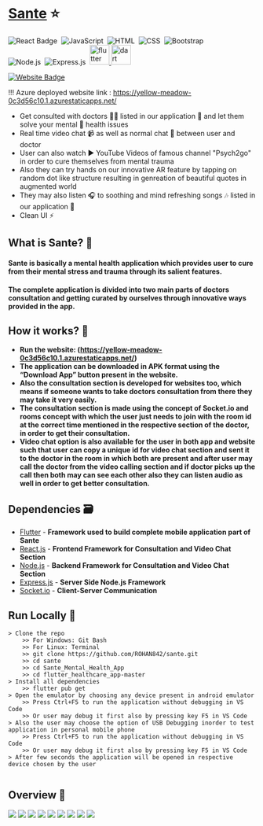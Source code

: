 
# [Sante](https://yellow-meadow-0c3d56c10.1.azurestaticapps.net/) ⭐

![React Badge](http://img.shields.io/badge/Powered%20By-React-blue?style=for-the-badge&logo=)&nbsp;
![JavaScript](https://img.shields.io/badge/JavaScript-F7DF1E?style=for-the-badge&logo=&logoColor)&nbsp;
![HTML](https://img.shields.io/badge/HTML5-E34F26?style=for-the-badge&logo=&logoColor=white)&nbsp;
![CSS](https://img.shields.io/badge/CSS-239120?&style=for-the-badge&logo=&logoColor=white)&nbsp;
![Bootstrap](https://img.shields.io/badge/Bootstrap-563D7C?style=for-the-badge&logo=&logoColor=white)&nbsp;<br/>
![Node.js](https://img.shields.io/badge/Node.js-43853D?style=for-the-badge&logo=node.js&logoColor=white)&nbsp;
![Express.js](https://img.shields.io/badge/Express.js-404D59?style=for-the-badge)&nbsp;
<a href="https://flutter.dev/" target="_blank"> <img src="https://www.vectorlogo.zone/logos/flutterio/flutterio-icon.svg" alt="flutter" width="40" height="40"/> </a>
<a href="https://dart.dev/" target="_blank"> <img src="https://www.vectorlogo.zone/logos/dartlang/dartlang-icon.svg" alt="dart" width="40" height="40"/> </a>


[![Website Badge](https://img.shields.io/badge/Visit-Now-green?style=for-the-badge&logo=vercel)](https://yellow-meadow-0c3d56c10.1.azurestaticapps.net/)

!!! Azure deployed website link : https://yellow-meadow-0c3d56c10.1.azurestaticapps.net/

- Get consulted with doctors 🧑‍⚕ listed in our application 📱 and let them solve your mental 🧠 health issues
- Real time video chat 📹 as well as normal chat 💬 between user and doctor
- User can also watch ▶️ YouTube Videos of famous channel "Psych2go" in order to cure themselves from mental trauma
- Also they can try hands on our innovative AR feature by tapping on random dot like structure resulting in genreation of beautiful quotes in augmented world
- They may also listen 🎧 to soothing and mind refreshing songs 🎶 listed in our application 📱
- Clean UI ⚡

## What is Sante? 🤔

#### Sante is basically a mental health application which provides user to cure from their mental stress and trauma through its salient features.
#### The complete application is divided into two main parts of doctors consultation and getting curated by ourselves through innovative ways provided in the app.


## How it works? 🤔
- **Run the website: (https://yellow-meadow-0c3d56c10.1.azurestaticapps.net/)**
- **The application can be downloaded in APK format using the “Download App” button present in the website.**
- **Also the consultation section is developed for websites too, which means if someone wants to take doctors consultation from there they may take it very easily.**
- **The consultation section is made using the concept of Socket.io and rooms concept with which the user just needs to join with the room id at the correct time mentioned in the respective section of the doctor, in order to get their consultation.**
- **Video chat option is also available for the user in both app and website such that user can copy a unique id for video chat section and sent it to the doctor in the room in which both are present and after user may call the doctor from the video calling section and if doctor picks up the call then both may can see each other also they can listen audio as well in order to get better consultation.**


## Dependencies 🗃

- [Flutter](https://flutter.dev/) - **Framework used to build complete mobile application part of Sante**
- [React.js](https://reactjs.org/) - **Frontend Framework for Consultation and Video Chat Section**
- [Node.js](https://nodejs.org/en/) - **Backend Framework for Consultation and Video Chat Section**
- [Express.js](https://expressjs.com/) - **Server Side Node.js Framework**
- [Socket.io](https://socket.io/) - **Client-Server Communication**

## Run Locally 📱

```
> Clone the repo
    >> For Windows: Git Bash
    >> For Linux: Terminal
    >> git clone https://github.com/ROHAN842/sante.git
    >> cd sante
    >> cd Sante_Mental_Health_App
    >> cd flutter_healthcare_app-master
> Install all dependencies
    >> flutter pub get
> Open the emulator by choosing any device present in android emulator
    >> Press Ctrl+F5 to run the application without debugging in VS Code
    >> Or user may debug it first also by pressing key F5 in VS Code
> Also the user may choose the option of USB Debugging inorder to test application in personal mobile phone
    >> Press Ctrl+F5 to run the application without debugging in VS Code
    >> Or user may debug it first also by pressing key F5 in VS Code
> After few seconds the application will be opened in respective device chosen by the user
    
```

## Overview 👀
<img src="images/WhatsApp Image 2022-04-20 at 12.17.03 PM.jpeg">
<img src="images/WhatsApp Image 2022-04-20 at 12.17.02 PM (2).jpeg">
<img src="images/WhatsApp Image 2022-04-20 at 12.17.02 PM.jpeg">
<img src="images/WhatsApp Image 2022-04-20 at 12.17.02 PM (1).jpeg">
<img src="images/WhatsApp Image 2022-04-20 at 12.16.40 PM.jpeg">
<img src="images/WhatsApp Image 2022-04-20 at 12.16.39 PM.jpeg">
<img src="images/WhatsApp Image 2022-04-20 at 12.17.04 PM.jpeg">
<img src="images/WhatsApp Image 2022-04-20 at 1.08.37 PM.jpeg">
<img src="images/WhatsApp Image 2022-04-21 at 1.41.59 AM.jpeg">




